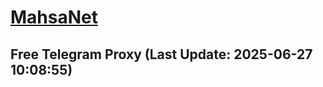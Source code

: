 
# [MahsaNet](https://t.me/mahsa_net)
## Free Telegram Proxy (Last Update: 2025-06-27 10:08:55)

    